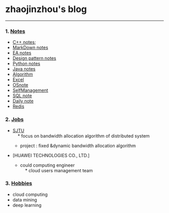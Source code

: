 # zhaojinzhou's blog

---

### 1. [Notes](https://zhaojinzhou.github.io/notes/)  
* [C++ notes](https://github.com/zhaojinzhou/notes/blob/master/C%2B%2B%20note.md);
* [MarkDown notes](https://github.com/zhaojinzhou/notes/blob/master/MarkDown_notes.md)
* [EA notes]()
* [Design pattern notes](https://github.com/zhaojinzhou/notes/blob/master/Design%20Patterns%20Note.md)
* [Python notes]()
* [Java notes]()
* [Algorithm](https://github.com/zhaojinzhou/notes/blob/master/Algorithm.md)
* [Excel](https://github.com/zhaojinzhou/notes/blob/master/Excel.md)
* [OSnote](https://github.com/zhaojinzhou/notes/blob/master/OSnote.md)
* [SelfManagement](https://github.com/zhaojinzhou/notes/blob/master/SelfManage.md)
* [SQL note](https://github.com/zhaojinzhou/notes/blob/master/SqlNote.md)
* [Daily note](https://github.com/zhaojinzhou/notes/blob/master/daily_note.md)
* [Redis](https://github.com/zhaojinzhou/notes/blob/master/redis.md)

### 2. [Jobs]()  

 * [SJTU](http://bblab.sjtu.edu.cn/Alumni)  
      * focus on bandwidth allocation algorithm of distributed system
     * project : fixed &dynamic bandwidth allocation algorithm  
 * [HUAWEI TECHNOLOGIES CO., LTD.]  
 
     * could computing engineer  
     * cloud users management team  
### 3. [Hobbies]()  
  * cloud computing
  * data mining
  * deep learning

